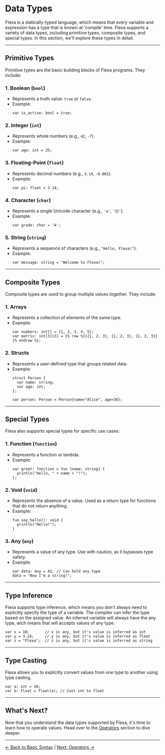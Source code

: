 # Data Types

Flexa is a statically-typed language, which means that every variable and expression has a type that is known at 'compile' time. Flexa supports a variety of data types, including primitive types, composite types, and special types. In this section, we'll explore these types in detail.

---

## Primitive Types

Primitive types are the basic building blocks of Flexa programs. They include:

### 1. **Boolean (`bool`)**
   - Represents a truth value: `true` or `false`.
   - Example:
     ```flexa
     var is_active: bool = true;
     ```

### 2. **Integer (`int`)**
   - Represents whole numbers (e.g., `42`, `-7`).
   - Example:
     ```flexa
     var age: int = 25;
     ```

### 3. **Floating-Point (`float`)**
   - Represents decimal numbers (e.g., `3.14`, `-0.001`).
   - Example:
     ```flexa
     var pi: float = 3.14;
     ```

### 4. **Character (`char`)**
   - Represents a single Unicode character (e.g., `'a'`, `'😊'`).
   - Example:
     ```flexa
     var grade: char = 'A';
     ```

### 5. **String (`string`)**
   - Represents a sequence of characters (e.g., `"Hello, Flexa!"`).
   - Example:
     ```flexa
     var message: string = "Welcome to Flexa!";
     ```

---

## Composite Types

Composite types are used to group multiple values together. They include:

### 1. **Arrays**
   - Represents a collection of elements of the same type.
   - Example:
     ```flexa
     var numbers: int[] = {1, 2, 3, 4, 5};
     var matrix: int[3][3] = {% raw %}{{1, 2, 3}, {1, 2, 3}, {1, 2, 3}}{% endraw %};
     ```

### 2. **Structs**
   - Represents a user-defined type that groups related data.
   - Example:
     ```flexa
     struct Person {
       var name: string;
       var age: int;
     };

     var person: Person = Person{name="Alice", age=30};
     ```

---

## Special Types

Flexa also supports special types for specific use cases:

### 1. **Function (`function`)**
   - Represents a function or lambda.
   - Example:
     ```flexa
     var greet: function = fun (name: string) {
       println("Hello, " + name + "!");
     };
     ```

### 2. **Void (`void`)**
   - Represents the absence of a value. Used as a return type for functions that do not return anything.
   - Example:
     ```flexa
     fun say_hello(): void {
       println("Hello!");
     }
     ```

### 3. **Any (`any`)**
   - Represents a value of any type. Use with caution, as it bypasses type safety.
   - Example:
     ```flexa
     var data: any = 42; // Can hold any type
     data = "Now I'm a string!";
     ```

---

## Type Inference

Flexa supports type inference, which means you don't always need to explicitly specify the type of a variable. The compiler can infer the type based on the assigned value. An inferred variable will always have the any type, wich means that will accepts values of any type.

```flexa
var x = 10;       // x is any, but it's value is inferred as int
var y = 3.14;     // y is any, but it's value is inferred as float
var z = "Flexa";  // z is any, but it's value is inferred as string
```

---

## Type Casting

Flexa allows you to explicitly convert values from one type to another using type casting.

```flexa
var a: int = 10;
var b: float = float(a); // Cast int to float
```

---

## What's Next?

Now that you understand the data types supported by Flexa, it's time to learn how to operate values. Head over to the [Operators](operators) section to dive deeper.

---

[← Back to Basic Syntax](basic-syntax) | [Next: Operators →](operators)
